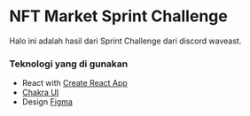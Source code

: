 # NFT Market Sprint Challenge

Halo ini adalah hasil dari Sprint Challenge dari discord waveast.

### Teknologi yang di gunakan

- React with [Create React App](https://create-react-app.dev/)
- [Chakra UI](https://chakra-ui.com/)
- Design [Figma](https://www.figma.com/file/fs7E0le26WoERRtfsB5kuD/NFT-Marketplace)
